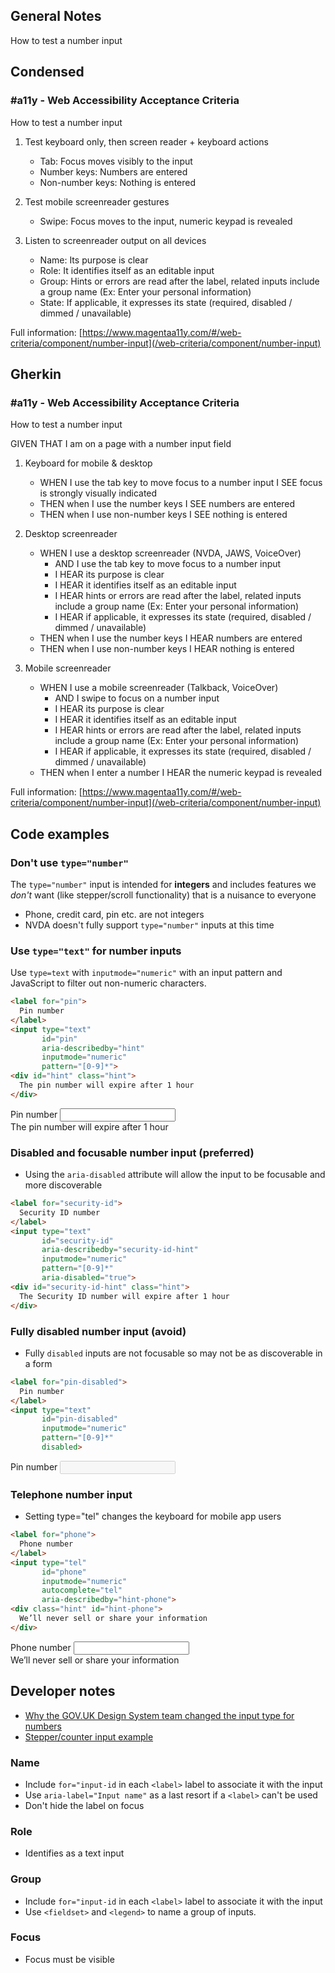 ## General Notes

How to test a number input

## Condensed

### #a11y - Web Accessibility Acceptance Criteria

How to test a number input

1. Test keyboard only, then screen reader + keyboard actions

   - Tab: Focus moves visibly to the input
   - Number keys: Numbers are entered
   - Non-number keys: Nothing is entered

2. Test mobile screenreader gestures

   - Swipe: Focus moves to the input, numeric keypad is revealed

3. Listen to screenreader output on all devices

   - Name: Its purpose is clear
   - Role: It identifies itself as an editable input
   - Group: Hints or errors are read after the label, related inputs include a group name (Ex: Enter your personal information)
   - State: If applicable, it expresses its state (required, disabled / dimmed / unavailable)

Full information: [https://www.magentaa11y.com/#/web-criteria/component/number-input](/web-criteria/component/number-input)

## Gherkin

### #a11y - Web Accessibility Acceptance Criteria

How to test a number input

GIVEN THAT I am on a page with a number input field

1. Keyboard for mobile & desktop

   - WHEN I use the tab key to move focus to a number input I SEE focus is strongly visually indicated
   - THEN when I use the number keys I SEE numbers are entered
   - THEN when I use non-number keys I SEE nothing is entered

2. Desktop screenreader

   - WHEN I use a desktop screenreader (NVDA, JAWS, VoiceOver) 
      - AND I use the tab key to move focus to a number input
      - I HEAR its purpose is clear
      - I HEAR it identifies itself as an editable input
      - I HEAR hints or errors are read after the label, related inputs include a group name (Ex: Enter your personal information)
      - I HEAR if applicable, it expresses its state (required, disabled / dimmed / unavailable)
   - THEN when I use the number keys I HEAR numbers are entered
   - THEN when I use non-number keys I HEAR nothing is entered

3. Mobile screenreader

   - WHEN I use a mobile screenreader (Talkback, VoiceOver)
      - AND I swipe to focus on a number input
      - I HEAR its purpose is clear
      - I HEAR it identifies itself as an editable input
      - I HEAR hints or errors are read after the label, related inputs include a group name (Ex: Enter your personal information)
      - I HEAR if applicable, it expresses its state (required, disabled / dimmed / unavailable)
   - THEN when I enter a number I HEAR the numeric keypad is revealed

Full information: [https://www.magentaa11y.com/#/web-criteria/component/number-input](/web-criteria/component/number-input)

## Code examples

### Don't use `type="number"`

The `type="number"` input is intended for **integers** and includes features we _don't_ want (like stepper/scroll functionality) that is a nuisance to everyone 

- Phone, credit card, pin etc. are not integers
- NVDA doesn't fully support `type="number"` inputs at this time

### Use `type="text"` for number inputs

Use `type=text` with `inputmode="numeric"` with an input pattern and JavaScript to filter out non-numeric characters.

```html
<label for="pin">
  Pin number
</label>
<input type="text"
       id="pin"
       aria-describedby="hint"
       inputmode="numeric"
       pattern="[0-9]*">
<div id="hint" class="hint">
  The pin number will expire after 1 hour
</div>
```
<!-- TODO for all examples, this is allowing letters AND numbers despite pattern -->
<example>
   <label for="pin">
   Pin number
   </label>
   <input type="text"
         id="pin"
         aria-describedby="hint"
         inputmode="numeric"
         pattern="[0-9]*">
   <div id="hint" class="hint">
   The pin number will expire after 1 hour
   </div>
</example>

### Disabled and focusable number input (preferred)

- Using the `aria-disabled` attribute will allow the input to be focusable and more discoverable

```html
<label for="security-id">
  Security ID number
</label>
<input type="text"
       id="security-id"
       aria-describedby="security-id-hint"
       inputmode="numeric"
       pattern="[0-9]*"
       aria-disabled="true">
<div id="security-id-hint" class="hint">
  The Security ID number will expire after 1 hour
</div>
```

<!-- TODO need to preventDefault / make it appear disabled, also this is allowing letters AND numbers despite pattern -->
<!-- <example>
   <label for="security-id">
   Security ID number
   </label>
   <input type="text"
         id="security-id"
         aria-describedby="security-id-hint"
         inputmode="numeric"
         pattern="[0-9]*"
         aria-disabled="true">
   <div id="security-id-hint" class="hint">
   The Security ID number will expire after 1 hour
   </div>
</example> -->

### Fully disabled number input (avoid)

- Fully `disabled` inputs are not focusable so may not be as discoverable in a form

```html
<label for="pin-disabled">
  Pin number
</label>
<input type="text"
       id="pin-disabled"
       inputmode="numeric"
       pattern="[0-9]*"
       disabled>
```

<example>
   <label for="pin-disabled">
   Pin number
   </label>
   <input type="text"
         id="pin-disabled"
         inputmode="numeric"
         pattern="[0-9]*"
         disabled>
</example>

### Telephone number input

- Setting type="tel" changes the keyboard for mobile app users

```html
<label for="phone">
  Phone number
</label>
<input type="tel"
       id="phone"
       inputmode="numeric"
       autocomplete="tel"
       aria-describedby="hint-phone">
<div class="hint" id="hint-phone">
  We’ll never sell or share your information
</div>
```

<!-- TODO this is allowing letters -->
<example>
   <label for="phone">
   Phone number
   </label>
   <input type="tel"
         id="phone"
         inputmode="numeric"
         autocomplete="tel"
         aria-describedby="hint-phone">
   <div class="hint" id="hint-phone">
   We’ll never sell or share your information
   </div>
</example>

## Developer notes

- [Why the GOV.UK Design System team changed the input type for numbers](https://technology.blog.gov.uk/2020/02/24/why-the-gov-uk-design-system-team-changed-the-input-type-for-numbers/)
- [Stepper/counter input example](/web-criteria/component/stepper-input)

### Name
- Include `for="input-id` in each `<label>` label to associate it with the input
- Use `aria-label="Input name"` as a last resort if a `<label>` can't be used
- Don't hide the label on focus

### Role
- Identifies as a text input


### Group
- Include `for="input-id` in each `<label>` label to associate it with the input
- Use `<fieldset>` and `<legend>` to name a group of inputs.

### Focus
- Focus must be visible